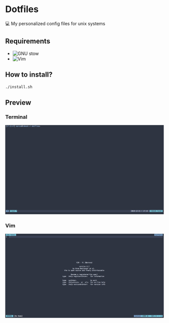 # Dotfiles

💻 My personalized config files for unix systems

## Requirements

- ![GNU stow](https://www.gnu.org/software/stow/)
- ![Vim](https://www.vim.org)

## How to install?

```bash
./install.sh
```

## Preview
### Terminal

![terminal](screenshots/terminal.png)

### Vim

![vim](https://github.com/marcos-ro/vimrc/blob/master/screenshots/vim.png)
